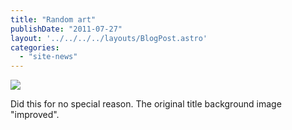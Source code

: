 ```yaml
---
title: "Random art"
publishDate: "2011-07-27"
layout: '../../../../layouts/BlogPost.astro'
categories: 
  - "site-news"
---
```


![](/wp-content/uploads/2011/07/The_Settlers_II_artwork.jpg)

Did this for no special reason. The original title background image "improved".
